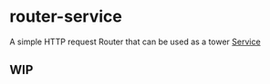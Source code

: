 # router-service

A simple HTTP request Router that can be used as a tower [Service](https://docs.rs/tower/latest/tower/trait.Service.html)


## WIP